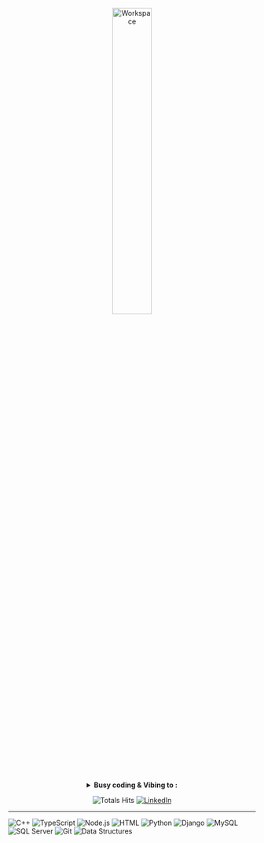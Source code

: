 <div align="center" width="50">

<img src="https://github.com/SP-XD/SP-XD/blob/main/images/dev-working_rounded.gif?raw=true" alt="Workspace"  width="40%"/><br> 

<details>
<p><strong> <summary>  Busy coding & Vibing to :   </summary> </strong></p>

[![Spotify](https://spotify-readme.sp-xd.vercel.app/api/spotify)](https://open.spotify.com/user/somnathpaul)


</details>

![Totals Hits](https://komarev.com/ghpvc/?username=Ahmed-Gaber00&style=flat&color=orange&label=PROFILE+VIEWS)
[![LinkedIn](https://img.shields.io/badge/-LinkedIn-0A66C2?style=flat&logo=linkedin&logoColor=white&label=)](https://linkedin.com/in/ahmed-gaber-509b88359)




</div>

<hr>

![C++](https://img.shields.io/badge/C++-00599C?style=flat&logo=c%2b%2b&logoColor=white)
![TypeScript](https://img.shields.io/badge/TypeScript-007ACC?style=flat&logo=typescript&logoColor=white)
![Node.js](https://img.shields.io/badge/Node.js-339933?style=flat&logo=node.js&logoColor=white)
![HTML](https://img.shields.io/badge/HTML5-E34F26?style=flat&logo=html5&logoColor=white)
![Python](https://img.shields.io/badge/Python-FFD43B?style=flat&logo=python&logoColor=darkgreen)
![Django](https://img.shields.io/badge/Django-092E20?style=flat&logo=django&logoColor=white)
![MySQL](https://img.shields.io/badge/MySQL-4479A1?style=flat&logo=mysql&logoColor=white)
![SQL Server](https://img.shields.io/badge/SQL%20Server-CC2927?style=flat&logo=microsoftsqlserver&logoColor=white)
![Git](https://img.shields.io/badge/GIT-E44C30?style=flat&logo=git&logoColor=white)
![Data Structures](https://img.shields.io/badge/Data%20Structures-important?style=flat&logo=databricks&logoColor=white)

<!--
```dart
// tools_I_use organized

class About extends Me { 
  const myTools = {  
    "ProgrammingLanguages" : { "JavaScript", "TypeScript", "Python" },
    "BackEnd" : { "Node.js" },
    "Database" : { "MySQL", "SQL Server" },
    "Frontend" : { "HTML", "CSS" },
    "Tools" : { "Git", "Linux", "VS Code", "Data Structures" }
  };
}
